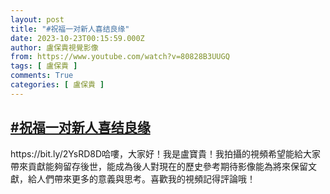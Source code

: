 ```yaml
---
layout: post
title: "#祝福一对新人喜结良缘"
date: 2023-10-23T00:15:59.000Z
author: 盧保貴視覺影像
from: https://www.youtube.com/watch?v=80828B3UUGQ
tags: [ 盧保貴 ]
comments: True
categories: [ 盧保貴 ]
---
```

<!--1698020159000-->
[#祝福一对新人喜结良缘](https://www.youtube.com/watch?v=80828B3UUGQ)
------

<div>
https://bit.ly/2YsRD8D哈嘍，大家好！我是盧寶貴！我拍攝的視頻希望能給大家帶來貢獻能夠留存後世，能成為後人對現在的歷史參考期待影像能為將來保留文獻，給人們帶來更多的意義與思考。喜歡我的視頻記得評論哦！
</div>
